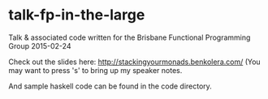 # talk-fp-in-the-large
Talk &amp; associated code written for the Brisbane Functional Programming Group 2015-02-24

Check out the slides here: http://stackingyourmonads.benkolera.com/
(You may want to press 's' to bring up my speaker notes.

And sample haskell code can be found in the code directory.
